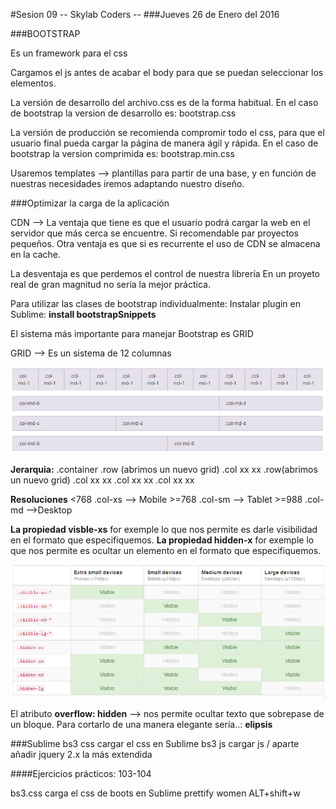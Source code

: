 #Sesion 09 -- Skylab Coders --
###Jueves 26 de Enero del 2016


###BOOTSTRAP

Es un framework para el css

Cargamos el js antes de acabar el body para que se puedan seleccionar los elementos.

La versión de desarrollo del archivo.css es de la forma habitual. 
En el caso de bootstrap la version de desarrollo es: bootstrap.css

La versión de producción se recomienda compromir todo el css, para que el usuario final pueda cargar la página de manera ágil y rápida.
En el caso de bootstrap la version comprimida es: bootstrap.min.css 

Usaremos templates --> plantillas para partir de una base, y en función de nuestras necesidades iremos adaptando nuestro diseño.

###Optimizar la carga de la aplicación

CDN --> La ventaja que tiene es que el usuario podrá cargar la web en el servidor que más cerca se encuentre. Si recomendable par proyectos pequeños.
Otra ventaja es que si es recurrente el uso de CDN se almacena en la cache.

La desventaja es que perdemos el control de nuestra librería
En un proyeto real de gran magnitud no sería la mejor práctica.

Para utilizar las clases de bootstrap individualmente:
Instalar plugin en Sublime: **install bootstrapSnippets**

El sistema más importante para manejar Bootstrap es GRID

GRID --> Es un sistema de 12 columnas 

![grid](img/grid.png)

**Jerarquia:** .container
                .row (abrimos un nuevo grid)
                    .col xx xx
                        .row(abrimos un nuevo grid)
                            .col xx xx
                            .col xx xx
                            .col xx xx

**Resoluciones** <768 .col-xs --> Mobile
             >=768 .col-sm -->  Tablet
             >=988 .col-md -->Desktop

**La propiedad visble-xs** for exemple lo que nos permite es darle visibilidad en el formato que especifiquemos.
**La propiedad hidden-x** for exemple lo que nos permite es ocultar un elemento en el formato que especifiquemos.

![grid](img/responsive.png)

El atributo **overflow: hidden** --> nos permite ocultar texto que sobrepase de un bloque. Para cortarlo de una manera elegante sería..: **elipsis**

###Sublime
bs3 css cargar el css en Sublime
bs3 js cargar js / aparte añadir jquery 2.x la más extendida 

####Ejercicios prácticos: 103-104

bs3.css carga el css de boots en Sublime
prettify women
ALT+shift+w


